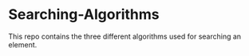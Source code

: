 # Searching-Algorithms
This repo contains the three different algorithms used for searching an element.
